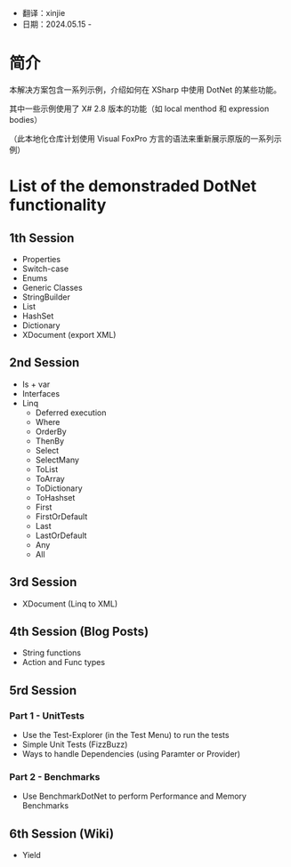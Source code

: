 * 翻译：xinjie
* 日期：2024.05.15 -

# 简介

本解决方案包含一系列示例，介绍如何在 XSharp 中使用 DotNet 的某些功能。

其中一些示例使用了 X# 2.8 版本的功能（如 local menthod 和 expression bodies）

（此本地化仓库计划使用 Visual FoxPro 方言的语法来重新展示原版的一系列示例）

# List of the demonstraded DotNet functionality

## 1th Session

* Properties
* Switch-case
* Enums
* Generic Classes
* StringBuilder
* List
* HashSet
* Dictionary
* XDocument (export XML)

## 2nd Session

* Is + var
* Interfaces
* Linq
  * Deferred execution
  * Where
  * OrderBy
  * ThenBy
  * Select
  * SelectMany
  * ToList
  * ToArray
  * ToDictionary
  * ToHashset
  * First
  * FirstOrDefault
  * Last
  * LastOrDefault
  * Any
  * All
 
## 3rd Session

* XDocument (Linq to XML)

## 4th Session (Blog Posts)

* String functions
* Action and Func types

## 5rd Session

### Part 1 - UnitTests

* Use the Test-Explorer (in the Test Menu) to run the tests 
* Simple Unit Tests (FizzBuzz)
* Ways to handle Dependencies (using Paramter or Provider)

### Part 2 - Benchmarks

* Use BenchmarkDotNet to perform Performance and Memory Benchmarks

## 6th Session (Wiki)

* Yield